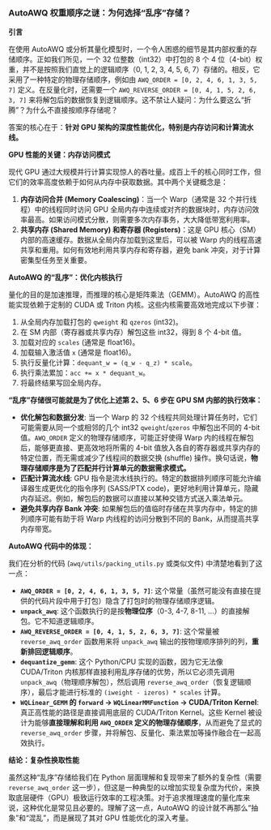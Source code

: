 ### AutoAWQ 权重顺序之谜：为何选择“乱序”存储？

**引言**

在使用 AutoAWQ 或分析其量化模型时，一个令人困惑的细节是其内部权重的存储顺序。正如我们所见，一个 32 位整数（int32）中打包的 8 个 4 位（4-bit）权重，并不是按照我们直觉上的逻辑顺序（0, 1, 2, 3, 4, 5, 6, 7）存储的。相反，它采用了一种特定的物理存储顺序，例如由 `AWQ_ORDER = [0, 2, 4, 6, 1, 3, 5, 7]` 定义。在反量化时，还需要一个 `AWQ_REVERSE_ORDER = [0, 4, 1, 5, 2, 6, 3, 7]` 来将解包后的数据恢复到逻辑顺序。这不禁让人疑问：为什么要这么“折腾”？为什么不直接按顺序存储呢？

答案的核心在于：**针对 GPU 架构的深度性能优化，特别是内存访问和计算流水线。**

**GPU 性能的关键：内存访问模式**

现代 GPU 通过大规模并行计算实现惊人的吞吐量。成百上千的核心同时工作，但它们的效率高度依赖于如何从内存中获取数据。其中两个关键概念是：

1.  **内存访问合并 (Memory Coalescing)**：当一个 Warp（通常是 32 个并行线程）中的线程同时访问 GPU 全局内存中连续或对齐的数据块时，内存访问效率最高。如果访问模式分散，则需要多次内存事务，大大降低带宽利用率。
2.  **共享内存 (Shared Memory) 和寄存器 (Registers)**：这是 GPU 核心（SM）内部的高速缓存。数据从全局内存加载到这里后，可以被 Warp 内的线程高速共享和重用。如何有效地利用共享内存和寄存器，避免 bank 冲突，对于计算密集型任务至关重要。

**AutoAWQ 的“乱序”：优化内核执行**

量化的目的是加速推理，而推理的核心是矩阵乘法（GEMM）。AutoAWQ 的高性能实现依赖于定制的 CUDA 或 Triton 内核。这些内核需要高效地完成以下步骤：

1.  从全局内存加载打包的 `qweight` 和 `qzeros` (int32)。
2.  在 SM 内部（寄存器或共享内存）解包这些 int32，得到 8 个 4-bit 值。
3.  加载对应的 `scales` (通常是 float16)。
4.  加载输入激活值 `x` (通常是 float16)。
5.  执行反量化计算：`dequant_w = (q_w - q_z) * scale`。
6.  执行乘法累加：`acc += x * dequant_w`。
7.  将最终结果写回全局内存。

**“乱序”存储很可能就是为了优化上述第 2、5、6 步在 GPU SM 内部的执行效率：**

*   **优化解包和数据分发**: 当一个 Warp 的 32 个线程共同处理计算任务时，它们可能需要从同一个或相邻的几个 int32 `qweight`/`qzeros` 中解包出不同的 4-bit 值。`AWQ_ORDER` 定义的物理存储顺序，可能正好使得 Warp 内的线程在解包后，能够更直接、更高效地将所需的 4-bit 值放入各自的寄存器或共享内存的特定位置，而无需或减少了线程间的数据交换 (shuffle) 操作。换句话说，**物理存储顺序是为了匹配并行计算单元的数据需求模式。**
*   **匹配计算流水线**: GPU 指令是流水线执行的。特定的数据排列顺序可能允许编译器生成更优化的指令序列 (SASS/PTX code)，更好地利用计算单元，隐藏内存延迟。例如，解包后的数据可以直接以某种交错方式送入乘法单元。
*   **避免共享内存 Bank 冲突**: 如果解包后的值临时存储在共享内存中，特定的排列顺序可能有助于将 Warp 内线程的访问分散到不同的 Bank，从而提高共享内存带宽。

**AutoAWQ 代码中的体现：**

我们在分析的代码 (`awq/utils/packing_utils.py` 或类似文件) 中清楚地看到了这一点：

*   **`AWQ_ORDER = [0, 2, 4, 6, 1, 3, 5, 7]`**: 这个常量（虽然可能没有直接在提供的代码片段中用于打包）隐含了打包时的物理存储顺序逻辑。
*   **`unpack_awq`**: 这个函数执行的是按**物理位序**（0-3, 4-7, 8-11, ...）的直接解包。它不知道逻辑顺序。
*   **`AWQ_REVERSE_ORDER = [0, 4, 1, 5, 2, 6, 3, 7]`**: 这个常量被 `reverse_awq_order` 函数用来将 `unpack_awq` 输出的按物理顺序排列的列，**重新排回逻辑顺序**。
*   **`dequantize_gemm`**: 这个 Python/CPU 实现的函数，因为它无法像 CUDA/Triton 内核那样直接利用乱序存储的优势，所以它必须先调用 `unpack_awq`（物理顺序解包），然后调用 `reverse_awq_order`（恢复逻辑顺序），最后才能进行标准的 `(iweight - izeros) * scales` 计算。
*   **`WQLinear_GEMM` 的 `forward` -> `WQLinearMMFunction` -> CUDA/Triton Kernel**: 真正高性能的路径是直接调用底层的 CUDA/Triton Kernel。这些 Kernel 被设计为能够**直接理解和利用 `AWQ_ORDER` 定义的物理存储顺序**，从而避免了显式的 `reverse_awq_order` 步骤，并将解包、反量化、乘法累加等操作融合在一起高效执行。

**结论：复杂性换取性能**

虽然这种“乱序”存储给我们在 Python 层面理解和复现带来了额外的复杂性（需要 `reverse_awq_order` 这一步），但这是一种典型的以增加实现复杂度为代价，来换取底层硬件（GPU）极致运行效率的工程决策。对于追求推理速度的量化库来说，这种优化是常见且必要的。理解了这一点，AutoAWQ 的设计就不再那么“抽象”和“混乱”，而是展现了其对 GPU 性能优化的深入考量。

